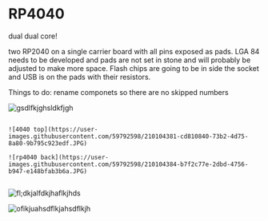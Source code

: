 # RP4040
dual dual core!

two RP2040 on a single carrier board with all pins exposed as pads. LGA 84 needs to be developed and pads are not set in stone and will probably be adjusted to make more space. Flash chips are going to be in side the socket and USB is on the pads with their resistors.

Things to do:
rename componets so there are no skipped numbers

![gsdlfkjghsldkfjgh](https://user-images.githubusercontent.com/59792598/210125215-b769cc47-c91c-4625-be44-1787ff6430a8.JPG)

~~~~~~~~~~~~~~~~~~~~~~~~~~~~~~~~~~~~~~~~~~~~~~~~~~~~~~~~~~~~~~~~~~~~~~~~~~~~~~~~~~~~~~~~~~~~~~~~~~~~~~~~~~~~~~~~~~~~~~~~~~~~~~~

![4040 top](https://user-images.githubusercontent.com/59792598/210104381-cd810840-73b2-4d75-8a80-9b795c923edf.JPG)

![rp4040 back](https://user-images.githubusercontent.com/59792598/210104384-b7f2c77e-2dbd-4756-b947-e148bfab3b6a.JPG)


~~~~~~~~~~~~~~~~~~~~~~~~~~~~~~~~~~~~~~~~~~~~~~~~~~~~~~~~~~~~~~~~~~~~~~~~~~~~~~~~~~~~~~~~~~~~~~~~~~~~~~~~~~~~~~~~~~~~~~~~~~~~~~~
![fl;dkjalfdkjhaflkjhds](https://user-images.githubusercontent.com/59792598/210097028-c98afbb0-5a04-47c0-a44b-187b47388b39.JPG)


![ofikjuahsdflkjahsdflkjh](https://user-images.githubusercontent.com/59792598/210096868-73a3efab-b78a-4742-9bb5-a383dd4b47ae.JPG)
